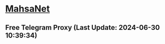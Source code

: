 
# [MahsaNet](https://t.me/mahsa_net)
## Free Telegram Proxy (Last Update: 2024-06-30 10:39:34)

    